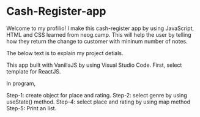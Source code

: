 # Cash-Register-app


Welcome to my profilio! I make this cash-register app by using JavaScript, HTML and CSS learned from neog.camp.
This will help the user by telling how they return the change to customer with mininum number of notes. 

The below text is to explain my project detials.

This app built with VanillaJS by using Visual Studio Code.
First, select template for ReactJS.

In program,

Step-1: create object for place and rating.
Step-2: select genre by using useState() method.
Step-4: select place and rating by using map method
Step-5: Print an list.
